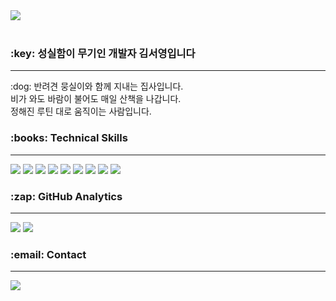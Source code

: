 <img src="https://capsule-render.vercel.app/api?type=cylinder&color=auto&height=200&section=header&text=Hello%20I'm%20SeoYoung&fontSize=50&animation=twinkling" />


<br>
<br>
<h3> :key: 성실함이 무기인 개발자 김서영입니다  </h3>
<hr>
<p> :dog: 반려견 뭉실이와 함께 지내는 집사입니다.
  <br> 비가 와도 바람이 불어도 매일 산책을 나갑니다.
  <br> 정해진 루틴 대로 움직이는 사람입니다.
</p>
<h3>:books: Technical Skills</h3>
<hr>
<div>
<img src="https://img.shields.io/badge/java-007396?style=for-the-badge&logo=java&logoColor=white">
<img src="https://img.shields.io/badge/spring-6DB33F?style=for-the-badge&logo=spring&logoColor=white">  
<img src="https://img.shields.io/badge/html5-E34F26?style=for-the-badge&logo=html5&logoColor=white">  
<img src="https://img.shields.io/badge/javascript-F7DF1E?style=for-the-badge&logo=javascript&logoColor=black">
<img src="https://img.shields.io/badge/jquery-0769AD?style=for-the-badge&logo=jquery&logoColor=white">
<img src="https://img.shields.io/badge/oracle-F80000?style=for-the-badge&logo=oracle&logoColor=white"> 
<img src="https://img.shields.io/badge/mysql-4479A1?style=for-the-badge&logo=mysql&logoColor=white">
<img src="https://img.shields.io/badge/github-181717?style=for-the-badge&logo=github&logoColor=white">
<img src="https://img.shields.io/badge/apache tomcat-F8DC75?style=for-the-badge&logo=apachetomcat&logoColor=white">
</div>

<h3>:zap: GitHub Analytics </h3>
<hr>
<div>
<img src="https://github-readme-stats.vercel.app/api/top-langs/?username=00pow&layout=compact">
<img src="https://github-readme-stats.vercel.app/api?username=00pow&hide=stars&count_private=true&hide_rank=true&show_icons=true">

</div>

<h3> :email: Contact </h3>
<hr>

<img src="https://hits.seeyoufarm.com/api/count/incr/badge.svg?url=https%3A%2F%2Fgithub.com%2F00pow%2F00pow.github.io&count_bg=%23E3B9B3&title_bg=%23903535&icon=&icon_color=%23E7E7E7&title=hits&edge_flat=false">
